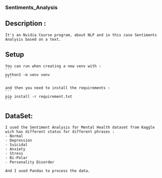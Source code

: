 ### Sentiments_Analysis

## Description :

    It's an Nvidia Course program, about NLP and in this case Sentiments Analysis based on a text.

## Setup

    You can run when creating a new venv with : 
    ```
    python3 -m venv venv
    ```

    and then you need to install the requirements : 
    ```
    pip install -r requirement.txt
    ```

## DataSet:

    I used the Sentiment Analysis for Mental Health dataset from Kaggle wich has different status for different phrases : 
    - Normal
    - Depression
    - Suicidal
    - Anxiety
    - Stress
    - Bi-Polar
    - Personality Disorder

    And I used Pandas to process the data.



